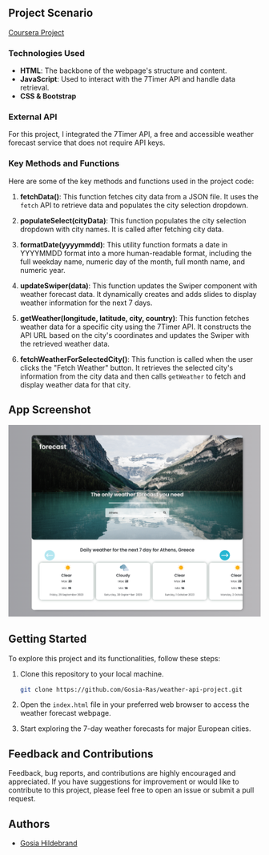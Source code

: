 ## Project Scenario

[Coursera Project](https://www.coursera.org/projects/showcase-build-a-website-api-html-javascript-json)

### Technologies Used

- **HTML**: The backbone of the webpage's structure and content.
- **JavaScript**: Used to interact with the 7Timer API and handle data retrieval.
- **CSS & Bootstrap**

### External API

For this project, I integrated the 7Timer API, a free and accessible weather forecast service that does not require API keys.

### Key Methods and Functions

Here are some of the key methods and functions used in the project code:

1. **fetchData()**: This function fetches city data from a JSON file. It uses the `fetch` API to retrieve data and populates the city selection dropdown.

2. **populateSelect(cityData)**: This function populates the city selection dropdown with city names. It is called after fetching city data.

3. **formatDate(yyyymmdd)**: This utility function formats a date in YYYYMMDD format into a more human-readable format, including the full weekday name, numeric day of the month, full month name, and numeric year.

4. **updateSwiper(data)**: This function updates the Swiper component with weather forecast data. It dynamically creates and adds slides to display weather information for the next 7 days.

5. **getWeather(longitude, latitude, city, country)**: This function fetches weather data for a specific city using the 7Timer API. It constructs the API URL based on the city's coordinates and updates the Swiper with the retrieved weather data.

6. **fetchWeatherForSelectedCity()**: This function is called when the user clicks the "Fetch Weather" button. It retrieves the selected city's information from the city data and then calls `getWeather` to fetch and display weather data for that city.

## App Screenshot

![App Screenshot](https://github.com/Gosia-Ras/weather-api-project/blob/e6f0be6a447a94460924a8b4dc79d8624d4fff23/Screenshot%202023-09-29%20124908.png)

## Getting Started

To explore this project and its functionalities, follow these steps:

1. Clone this repository to your local machine.

   ```bash
   git clone https://github.com/Gosia-Ras/weather-api-project.git
   ```

2. Open the `index.html` file in your preferred web browser to access the weather forecast webpage.

3. Start exploring the 7-day weather forecasts for major European cities.

## Feedback and Contributions

Feedback, bug reports, and contributions are highly encouraged and appreciated. If you have suggestions for improvement or would like to contribute to this project, please feel free to open an issue or submit a pull request.

## Authors

- [Gosia Hildebrand](https://github.com/Gosia-Ras/)

